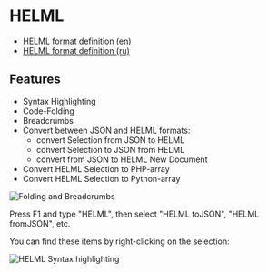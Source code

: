 # HELML

 - [HELML format definition (en)](https://github.com/dynoser/HELML/blob/master/docs/README-HELML_en.md)
 - [HELML format definition (ru)](https://github.com/dynoser/HELML/blob/master/docs/README-HELML_ru.md)

## Features

 - Syntax Highlighting
 - Code-Folding
 - Breadcrumbs
 - Convert between JSON and HELML formats:
   - convert Selection from JSON to HELML
   - convert Selection to JSON from HELML
   - convert from JSON to HELML New Document
 - Convert HELML Selection to PHP-array
 - Convert HELML Selection to Python-array

![Folding and Breadcrumbs](https://i.imgur.com/r5aab3d.gif)

Press F1 and type "HELML", then select "HELML toJSON", "HELML fromJSON", etc.

You can find these items by right-clicking on the selection:

![HELML Syntax highlighting](https://i.imgur.com/WVYC9wQ.gif)
